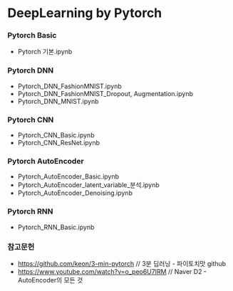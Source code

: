 # DeepLearning by Pytorch

### Pytorch Basic
- Pytorch 기본.ipynb

### Pytorch DNN
- Pytorch_DNN_FashionMNIST.ipynb
- Pytorch_DNN_FashionMNIST_Dropout, Augmentation.ipynb
- Pytorch_DNN_MNIST.ipynb

### Pytorch CNN
- Pytorch_CNN_Basic.ipynb
- Pytorch_CNN_ResNet.ipynb

### Pytorch AutoEncoder
- Pytorch_AutoEncoder_Basic.ipynb
- Pytorch_AutoEncoder_latent_variable_분석.ipynb
- Pytorch_AutoEncoder_Denoising.ipynb

### Pytorch RNN
- Pytorch_RNN_Basic.ipynb

### 참고문헌
- https://github.com/keon/3-min-pytorch // 3분 딥러닝 - 파이토치맛 github
- https://www.youtube.com/watch?v=o_peo6U7IRM // Naver D2 - AutoEncoder의 모든 것
